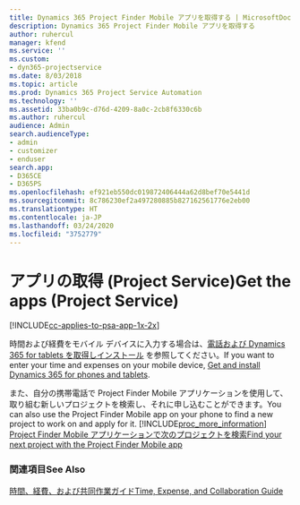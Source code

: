 ```yaml
---
title: Dynamics 365 Project Finder Mobile アプリを取得する | MicrosoftDocs
description: Dynamics 365 Project Finder Mobile アプリを取得する
author: ruhercul
manager: kfend
ms.service: ''
ms.custom:
- dyn365-projectservice
ms.date: 8/03/2018
ms.topic: article
ms.prod: Dynamics 365 Project Service Automation
ms.technology: ''
ms.assetid: 33ba0b9c-d76d-4209-8a0c-2cb8f6330c6b
ms.author: ruhercul
audience: Admin
search.audienceType:
- admin
- customizer
- enduser
search.app:
- D365CE
- D365PS
ms.openlocfilehash: ef921eb550dc019872406444a62d8bef70e5441d
ms.sourcegitcommit: 8c786230ef2a497280885b827162561776e2eb00
ms.translationtype: HT
ms.contentlocale: ja-JP
ms.lasthandoff: 03/24/2020
ms.locfileid: "3752779"
---
```

# <a name="get-the-apps-project-service"></a><span data-ttu-id="313a1-103">アプリの取得 (Project Service)</span><span class="sxs-lookup"><span data-stu-id="313a1-103">Get the apps (Project Service)</span></span>

[!INCLUDE[cc-applies-to-psa-app-1x-2x](../includes/cc-applies-to-psa-app-1x-2x.md)]

<span data-ttu-id="313a1-104">時間および経費をモバイル デバイスに入力する場合は、[電話および Dynamics 365 for tablets を取得しインストール](../mobile-app/dynamics-365-phones-tablets-users-guide.md) を参照してください。</span><span class="sxs-lookup"><span data-stu-id="313a1-104">If you want to enter your time and expenses on your mobile device, [Get and install Dynamics 365 for phones and tablets](../mobile-app/dynamics-365-phones-tablets-users-guide.md).</span></span>  
  
 <span data-ttu-id="313a1-105">また、自分の携帯電話で Project Finder Mobile アプリケーションを使用して、取り組む新しいプロジェクトを検索し、それに申し込むことができます。</span><span class="sxs-lookup"><span data-stu-id="313a1-105">You can also use the Project Finder Mobile app on your phone to find a new project to work on and apply for it.</span></span> [!INCLUDE[proc_more_information](../includes/proc-more-information.md)] <span data-ttu-id="313a1-106">[Project Finder Mobile アプリケーションで次のプロジェクトを検索](../project-service/find-next-project-finder-mobile-app.md)</span><span class="sxs-lookup"><span data-stu-id="313a1-106">[Find your next project with the Project Finder Mobile app](../project-service/find-next-project-finder-mobile-app.md)</span></span> 
  
### <a name="see-also"></a><span data-ttu-id="313a1-107">関連項目</span><span class="sxs-lookup"><span data-stu-id="313a1-107">See Also</span></span>  
 [<span data-ttu-id="313a1-108">時間、経費、および共同作業ガイド</span><span class="sxs-lookup"><span data-stu-id="313a1-108">Time, Expense, and Collaboration Guide</span></span>](../project-service/time-expense-collaboration-guide.md)
